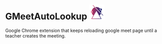 # GMeetAutoLookup ![GMeetAutoLookupLogo](/extension/src/images/logo_48.png)
Google Chrome extension that keeps reloading google meet page until a teacher creates the meeting.
